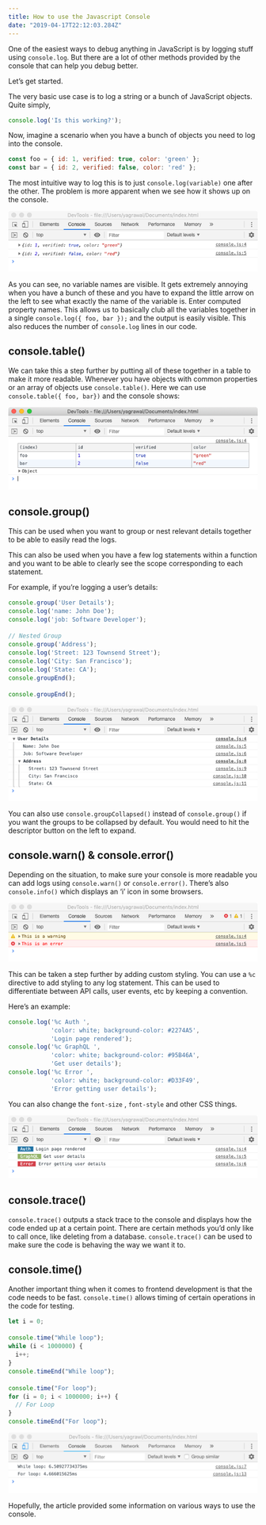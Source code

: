 ```yaml
---
title: How to use the Javascript Console
date: "2019-04-17T22:12:03.284Z"
---
```


One of the easiest ways to debug anything in JavaScript is by logging stuff
using `console.log`. But there are a lot of other methods provided by the
console that can help you debug better.

Let’s get started.

The very basic use case is to log a string or a bunch of JavaScript objects.
Quite simply,

```js
console.log('Is this working?');
```

Now, imagine a scenario when you have a bunch of objects you need to log into
the console.

```js
const foo = { id: 1, verified: true, color: 'green' };
const bar = { id: 2, verified: false, color: 'red' };
```

The most intuitive way to log this is to just `console.log(variable)` one after
the other. The problem is more apparent when we see how it shows up on the
console.

![console log result without variable names visible](./image1.png)

As you can see, no variable names are visible. It gets extremely annoying when
you have a bunch of these and you have to expand the little arrow on the left
to see what exactly the name of the variable is. Enter computed property names.
This allows us to basically club all the variables together in a single
`console.log({ foo, bar });` and the output is easily visible. This also
reduces the number of `console.log` lines in our code.

## console.table()

We can take this a step further by putting all of these together in a table to
make it more readable. Whenever you have objects with common properties or an
array of objects use `console.table()`. Here we can use
`console.table({ foo, bar})` and the console shows:

![console.table() in action](./image2.png)

## console.group()

This can be used when you want to group or nest relevant details together to be
able to easily read the logs.

This can also be used when you have a few log statements within a function and
you want to be able to clearly see the scope corresponding to each statement.

For example, if you’re logging a user’s details:

```js
console.group('User Details');
console.log('name: John Doe');
console.log('job: Software Developer');

// Nested Group
console.group('Address');
console.log('Street: 123 Townsend Street');
console.log('City: San Francisco');
console.log('State: CA');
console.groupEnd();

console.groupEnd();
```

![console.group() in action](./image3.png)

You can also use `console.groupCollapsed()` instead of `console.group()` if you
want the groups to be collapsed by default. You would need to hit the
descriptor button on the left to expand.

## console.warn() & console.error()

Depending on the situation, to make sure your console is more readable you can
add logs using `console.warn()` or `console.error()`. There’s also
`console.info()` which displays an ‘i’ icon in some browsers.

![console.warn() in action](./image4.png)    

This can be taken a step further by adding custom styling. You can use a `%c`
directive to add styling to any log statement. This can be used to
differentiate between API calls, user events, etc by keeping a convention.

Here’s an example:

```js
console.log('%c Auth ',
            'color: white; background-color: #2274A5',
            'Login page rendered');
console.log('%c GraphQL ',
            'color: white; background-color: #95B46A',
            'Get user details');
console.log('%c Error ',
            'color: white; background-color: #D33F49',
            'Error getting user details');
```

You can also change the `font-size` , `font-style` and other CSS things.

![console styling](./image5.png)    

## console.trace()

`console.trace()` outputs a stack trace to the console and displays how the
code ended up at a certain point. There are certain methods you’d only like to
call once, like deleting from a database. `console.trace()` can be used to make
sure the code is behaving the way we want it to.

## console.time()

Another important thing when it comes to frontend development is that the code
needs to be fast. `console.time()` allows timing of certain operations in the
code for testing.

```js
let i = 0;

console.time("While loop");
while (i < 1000000) {
  i++;
}
console.timeEnd("While loop");

console.time("For loop");
for (i = 0; i < 1000000; i++) {
  // For Loop
}
console.timeEnd("For loop");
```

![console.time in action](./image6.png)  

Hopefully, the article provided some information on various ways to use the
console.
